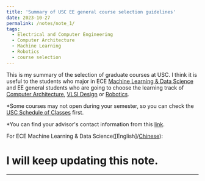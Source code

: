 ```yaml
---
title: 'Summary of USC EE general course selection guidelines'
date: 2023-10-27
permalink: /notes/note_1/
tags:
  - Electrical and Computer Engineering
  - Computer Architecture
  - Machine Learning
  - Robotics
  - course selection
---
```


This is my summary of the selection of graduate courses at USC. I think it is useful to the students who major in ECE [Machine Learning & Data Science](https://catalogue.usc.edu/preview_program.php?catoid=18&poid=25983&returnto=7300) and EE general students who are going to choose the learning track of [Computer Architecture](https://catalogue.usc.edu/preview_program.php?catoid=18&poid=25921&returnto=7300), [VLSI Design](https://catalogue.usc.edu/preview_program.php?catoid=18&poid=25474&returnto=7300) or [Robotics](https://catalogue.usc.edu/preview_program.php?catoid=18&poid=25465&returnto=7299). 

*Some courses may not open during your semester, so you can check the [USC Schedule of Classes](https://classes.usc.edu/) first.

*You can find your advisor's contact information from this [link](https://viterbigrad.usc.edu/academic-advisement/).

For ECE Machine Learning & Data Science([English]/[Chinese](../../files/Course_selection/Course_selection_MLDS_CN.pdf)):

I will keep updating this note. 
======

------
